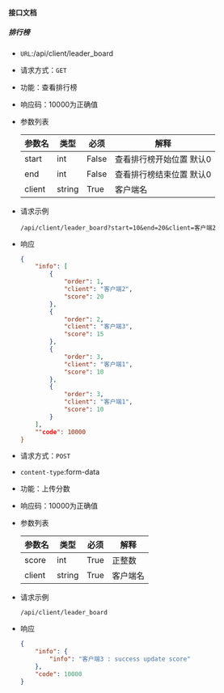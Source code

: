 #### 接口文档

##### 排行榜

- `URL`:/api/client/leader_board

- 请求方式：`GET`

- 功能：查看排行榜

- 响应码：10000为正确值

- 参数列表

  | 参数名 | 类型   | 必须  | 解释                     |
  | ------ | ------ | ----- | ------------------------ |
  | start  | int    | False | 查看排行榜开始位置 默认0 |
  | end    | int    | False | 查看排行榜结束位置 默认0 |
  | client | string | True  | 客户端名                 |

- 请求示例

  ```
  /api/client/leader_board?start=10&end=20&client=客户端2
  ```

- 响应

  ```json
  {
      "info": [
          {
              "order": 1,
              "client": "客户端2",
              "score": 20
          },
          {
              "order": 2,
              "client": "客户端3",
              "score": 15
          },
          {
              "order": 3,
              "client": "客户端1",
              "score": 10
          },
          {
              "order": 3,
              "client": "客户端1",
              "score": 10
          }
      ],
      ""code": 10000
  }
  ```

- 请求方式：`POST`

- `content-type`:form-data

- 功能：上传分数

- 响应码：10000为正确值

- 参数列表

  | 参数名 | 类型   | 必须  | 解释                     |
  | ------ | ------ | ----- | ------------------------ |
  | score  | int    | True | 正整数                    |
  | client | string | True  | 客户端名                 |

- 请求示例

  ```
  /api/client/leader_board
  ```

- 响应

  ```json
  {
      "info": {
          "info": "客户端3 : success update score"
      },
      "code": 10000
  }
  ```
  
  

